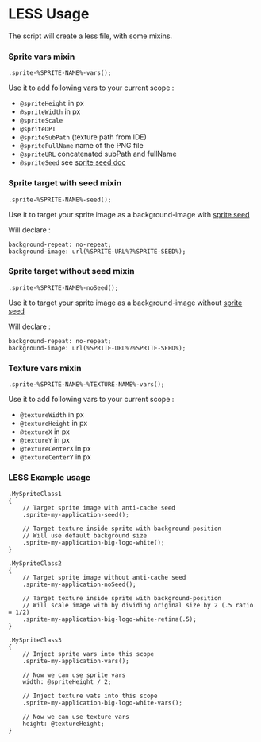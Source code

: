 # LESS Usage

The script will create a less file, with some mixins.


### Sprite vars mixin

```
.sprite-%SPRITE-NAME%-vars();
```

Use it to add following vars to your current scope :

- `@spriteHeight` in px
- `@spriteWidth` in px
- `@spriteScale`
- `@spriteDPI`
- `@spriteSubPath` (texture path from IDE)
- `@spriteFullName` name of the PNG file
- `@spriteURL` concatenated subPath and fullName
- `@spriteSeed` see [sprite seed doc](https://github.com/la-haute-societe/texture-packer-solid-exporter/blob/master/sprite-seed.md)



### Sprite target with seed mixin

```
.sprite-%SPRITE-NAME%-seed();
```

Use it to target your sprite image as a background-image with [sprite seed](https://github.com/la-haute-societe/texture-packer-solid-exporter/blob/master/sprite-seed.md)

Will declare :
```
background-repeat: no-repeat;
background-image: url(%SPRITE-URL%?%SPRITE-SEED%);
```



### Sprite target without seed mixin

```
.sprite-%SPRITE-NAME%-noSeed();
```

Use it to target your sprite image as a background-image without [sprite seed](https://github.com/la-haute-societe/texture-packer-solid-exporter/blob/master/sprite-seed.md)

Will declare :
```
background-repeat: no-repeat;
background-image: url(%SPRITE-URL%?%SPRITE-SEED%);
```



### Texture vars mixin

```
.sprite-%SPRITE-NAME%-%TEXTURE-NAME%-vars();
```

Use it to add following vars to your current scope :

- `@textureWidth` in px
- `@textureHeight` in px
- `@textureX` in px
- `@textureY` in px
- `@textureCenterX` in px
- `@textureCenterY` in px



### LESS Example usage

```
.MySpriteClass1
{
    // Target sprite image with anti-cache seed
    .sprite-my-application-seed();

    // Target texture inside sprite with background-position
    // Will use default background size
    .sprite-my-application-big-logo-white();
}

.MySpriteClass2
{
    // Target sprite image without anti-cache seed
    .sprite-my-application-noSeed();

    // Target texture inside sprite with background-position
    // Will scale image with by dividing original size by 2 (.5 ratio = 1/2)
    .sprite-my-application-big-logo-white-retina(.5);
}

.MySpriteClass3
{
    // Inject sprite vars into this scope
    .sprite-my-application-vars();

    // Now we can use sprite vars
    width: @spriteHeight / 2;

    // Inject texture vats into this scope
    .sprite-my-application-big-logo-white-vars();

    // Now we can use texture vars
    height: @textureHeight;
}
```



